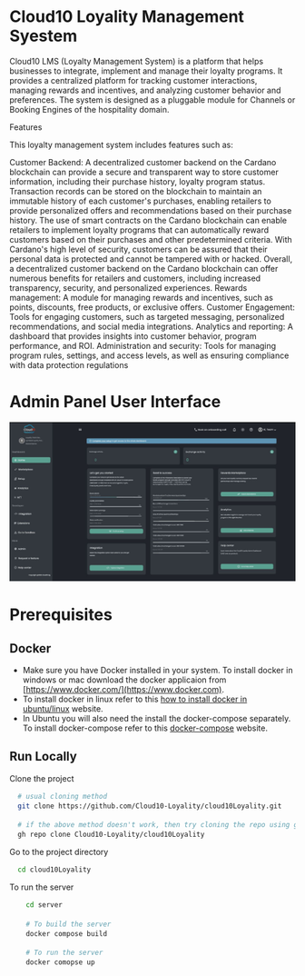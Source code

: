 
# Cloud10 Loyality Management Syestem

Cloud10 LMS (Loyalty Management System) is a platform that helps businesses to integrate, implement and manage their loyalty programs. It provides a centralized platform for tracking customer interactions, managing rewards and incentives, and analyzing customer behavior and preferences. The system is designed as a pluggable module for Channels or Booking Engines of the hospitality domain.

Features

This loyalty management system includes features such as:

Customer Backend:
A decentralized customer backend on the Cardano blockchain can provide a secure and transparent way to store customer information, including their purchase history, loyalty program status.
Transaction records can be stored on the blockchain to maintain an immutable history of each customer's purchases, enabling retailers to provide personalized offers and recommendations based on their purchase history.
The use of smart contracts on the Cardano blockchain can enable retailers to implement loyalty programs that can automatically reward customers based on their purchases and other predetermined criteria.
With Cardano's high level of security, customers can be assured that their personal data is protected and cannot be tampered with or hacked.
Overall, a decentralized customer backend on the Cardano blockchain can offer numerous benefits for retailers and customers, including increased transparency, security, and personalized experiences.
Rewards management: A module for managing rewards and incentives, such as points, discounts, free products, or exclusive offers.
Customer Engagement: Tools for engaging customers, such as targeted messaging, personalized recommendations, and social media integrations.
Analytics and reporting: A dashboard that provides insights into customer behavior, program performance, and ROI.
Administration and security: Tools for managing program rules, settings, and access levels, as well as ensuring compliance with data protection regulations

# Admin Panel User Interface

![Admin panel user interface](./images/admin-panel.jpg)


# Prerequisites

## Docker

* Make sure you have Docker installed in your system. To install docker in windows or mac download the docker applicaion from [https://www.docker.com/](https://www.docker.com).
* To install docker in linux refer to this [how to install docker in ubuntu/linux](https://www.digitalocean.com/community/tutorials/how-to-install-and-use-docker-on-ubuntu-20-04) website.
* In Ubuntu you will also need the install the docker-compose separately. To install docker-compose refer to this [docker-compose](https://www.digitalocean.com/community/tutorials/how-to-install-and-use-docker-compose-on-ubuntu-20-04) website.



## Run Locally

Clone the project

```bash
  # usual cloning method
  git clone https://github.com/Cloud10-Loyality/cloud10Loyality.git

  # if the above method doesn't work, then try cloning the repo using github cli.
  gh repo clone Cloud10-Loyality/cloud10Loyality
```

Go to the project directory

```bash
  cd cloud10Loyality
```

To run the server

```bash
    cd server

    # To build the server
    docker compose build

    # To run the server
    docker comopse up
```

